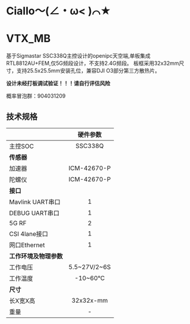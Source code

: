# Ciallo～(∠・ω< )⌒★
# VTX_MB
  基于Sigmastar SSC338Q主控设计的openipc天空端,单板集成RTL8812AU+FEM,仅5G频段设计，不支持2.4G频段。
  板框采用32x32mm尺寸，支持25.5x25.5mm安装孔位，兼容DJI O3部分第三方散热片。


  **设计未经打板调试验证！！！请自行评估风险**


  概率冒泡群：904031209


## 技术规格
|     | 硬件参数 |
| :----- | :--: |
| 主控SOC | SSC338Q |
| **传感器** |    |
| 加速器 | ICM-42670-P |
| 陀螺仪 | ICM-42670-P |
| **接口** |    |
| Mavlink UART串口 |  1  |
| DEBUG UART串口 |  1  |
| 5G RF |  2  |
| CSI 4lane接口 |  1  |
| 网口Ethernet | 1 |
| **工作环境及物理参数** |  |	
| 工作电压 | 5.5~27V/2~6S |
| 工作温度 | -10~60℃ |
| **尺寸** |  |
| 长X宽X高 | 32x32x-mm |
| 重量 | - |



